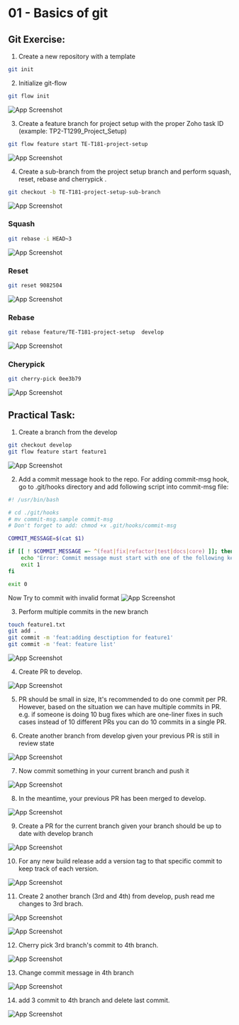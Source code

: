# 01 - Basics of git

## Git Exercise:
1. Create a new repository with a template
```bash
git init
```
2. Initialize git-flow  
```bash
git flow init
```
![App Screenshot](https://github.com/YenishRadadiya/01-Git/blob/develop/images/git%20flow%20init.png)

3. Create a feature branch for project setup with the proper Zoho task ID (example: TP2-T1299_Project_Setup)

```bash
git flow feature start TE-T181-project-setup
``` 
![App Screenshot](https://github.com/YenishRadadiya/01-Git/blob/develop/images/project-setup.png)

4. Create a sub-branch from the project setup branch and perform squash, reset, rebase and cherrypick ​​​​​​​.
```bash
git checkout -b TE-T181-project-setup-sub-branch
``` 
![App Screenshot](https://github.com/YenishRadadiya/01-Git/blob/develop/images/sub-branch-commit.png)

### Squash
```bash
git rebase -i HEAD~3
```
![App Screenshot](https://github.com/YenishRadadiya/01-Git/blob/develop/images/squash.png)
 
### Reset
```bash
git reset 9082504 
``` 
![App Screenshot](https://github.com/YenishRadadiya/01-Git/blob/develop/images/reset.png)

### Rebase
```bash
git rebase feature/TE-T181-project-setup  develop 
``` 
![App Screenshot](https://github.com/YenishRadadiya/01-Git/blob/develop/images/rebase.png)

### Cherypick 
```bash
git cherry-pick 0ee3b79
```
![App Screenshot](https://github.com/YenishRadadiya/01-Git/blob/develop/images/chery-pick.png)

## Practical Task:
1. Create a branch from the develop
```bash
git checkout develop
git flow feature start feature1
```

![App Screenshot](https://github.com/YenishRadadiya/01-Git/blob/develop/images/1.png)

2. Add a commit message hook to the repo.
For adding commit-msg hook, go to .git/hooks directory and add following script into commit-msg file:

```bash
#! /usr/bin/bash

# cd ./git/hooks
# mv commit-msg.sample commit-msg
# Don't forget to add: chmod +x .git/hooks/commit-msg

COMMIT_MESSAGE=$(cat $1)

if [[ ! $COMMIT_MESSAGE =~ ^(feat|fix|refactor|test|docs|core) ]]; then
    echo "Error: Commit message must start with one of the following keywords: feat, fix, refactor, test, docs, core."
    exit 1
fi

exit 0
```
Now Try to commit with invalid format
![App Screenshot](https://github.com/YenishRadadiya/01-Git/blob/develop/images/2.png)

3. Perform multiple commits in the new branch
```bash
touch feature1.txt
git add .
git commit -m 'feat:adding desctiption for feature1'
git commit -m 'feat: feature list'
```
![App Screenshot](https://github.com/YenishRadadiya/01-Git/blob/develop/images/3.png)

4. Create PR to develop.

![App Screenshot](https://github.com/YenishRadadiya/01-Git/blob/develop/images/4.png)

5. PR should be small in size, It's recommended to do one commit per PR. However, based on the situation we can have multiple commits in PR. e.g. if someone is doing 10 bug fixes which are one-liner fixes in such cases instead of 10 different PRs you can do 10 commits in a single PR. 

6. Create another branch from develop given your previous PR is still in review state 

![App Screenshot](https://github.com/YenishRadadiya/01-Git/blob/develop/images/6_1.png)

7. Now commit something in your current branch and push it

![App Screenshot](https://github.com/YenishRadadiya/01-Git/blob/develop/images/7.png)

8. In the meantime, your previous PR has been merged to develop.

![App Screenshot](https://github.com/YenishRadadiya/01-Git/blob/develop/images/8.png)

9. Create a PR for the current branch given your branch should be up to date with develop branch

![App Screenshot](https://github.com/YenishRadadiya/01-Git/blob/develop/images/9.png)


10. For any new build release add a version tag to that specific commit to keep track of each version.

![App Screenshot](https://github.com/YenishRadadiya/01-Git/blob/develop/images/10.png)


11. Create 2 another branch (3rd and 4th) from develop, push read me changes to 3rd brach.

![App Screenshot](https://github.com/YenishRadadiya/01-Git/blob/develop/images/11.png)

![App Screenshot](https://github.com/YenishRadadiya/01-Git/blob/develop/images/11_1.png)


12. Cherry pick 3rd branch's commit to 4th branch.

![App Screenshot](https://github.com/YenishRadadiya/01-Git/blob/develop/images/12.png)


13. Change commit message in 4th branch

![App Screenshot](https://github.com/YenishRadadiya/01-Git/blob/develop/images/13.png)


14. add 3 commit to 4th branch and delete last commit.

![App Screenshot](https://github.com/YenishRadadiya/01-Git/blob/develop/images/14.png)
